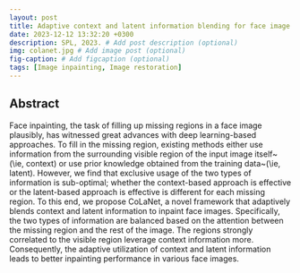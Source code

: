 ```yaml
---
layout: post
title: Adaptive context and latent information blending for face image inpainting.
date: 2023-12-12 13:32:20 +0300
description: SPL, 2023. # Add post description (optional)
img: colanet.jpg # Add image post (optional)
fig-caption: # Add figcaption (optional)
tags: [Image inpainting, Image restoration]
---
```

## Abstract
Face inpainting, the task of filling up missing regions in a face image plausibly, has witnessed great advances with deep learning-based approaches.
To fill in the missing region, existing methods either use information from the surrounding visible region of the input image itself~(\ie, context) or use prior knowledge obtained from the training data~(\ie, latent).
However, we find that exclusive usage of the two types of information is sub-optimal; whether the context-based approach is effective or the latent-based approach is effective is different for each missing region.
To this end, we propose CoLaNet, a novel framework that adaptively blends context and latent information to inpaint face images.
Specifically, the two types of information are balanced based on the attention between the missing region and the rest of the image.
The regions strongly correlated to the visible region leverage context information more.
Consequently, the adaptive utilization of context and latent information leads to better inpainting performance in various face images.
